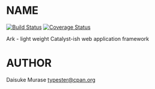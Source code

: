 # NAME

<a href="http://travis-ci.org/ark-framework/ark"><img src="https://secure.travis-ci.org/ark-framework/ark.png?branch=master" alt="Build Status"></a>
<a href="https://coveralls.io/r/ark-framework/ark"><img src="https://coveralls.io/repos/ark-framework/ark/badge.png?branch=master" alt="Coverage Status"></a>

Ark - light weight Catalyst-ish web application framework

# AUTHOR

Daisuke Murase <typester@cpan.org>
